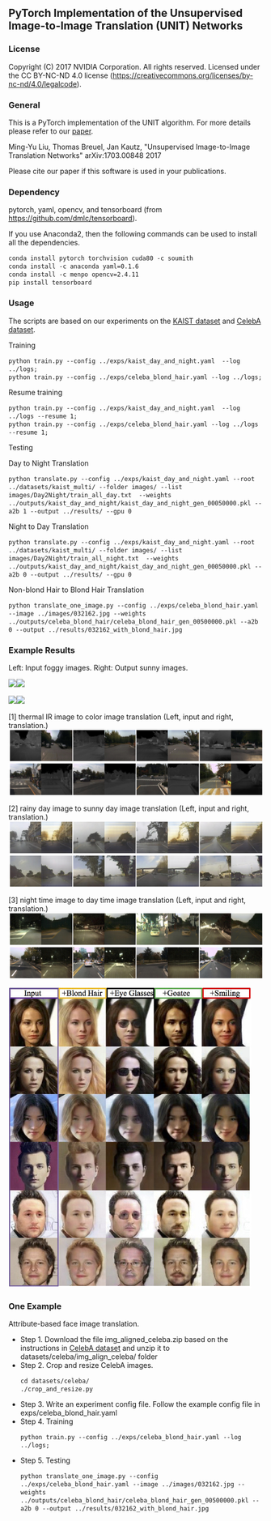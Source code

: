 ## PyTorch Implementation of the Unsupervised Image-to-Image Translation  (UNIT) Networks

### License

Copyright (C) 2017 NVIDIA Corporation.  All rights reserved.
Licensed under the CC BY-NC-ND 4.0 license (https://creativecommons.org/licenses/by-nc-nd/4.0/legalcode). 


### General
This is a PyTorch implementation of the UNIT algorithm. 
For more details please refer to our [paper](https://arxiv.org/abs/1703.00848).

Ming-Yu Liu, Thomas Breuel, Jan Kautz, "Unsupervised Image-to-Image Translation Networks" arXiv:1703.00848 2017

Please cite our paper if this software is used in your publications.

### Dependency
pytorch, yaml, opencv, and tensorboard (from https://github.com/dmlc/tensorboard).

If you use Anaconda2, then the following commands can be used to install all the dependencies.

```
conda install pytorch torchvision cuda80 -c soumith
conda install -c anaconda yaml=0.1.6
conda install -c menpo opencv=2.4.11
pip install tensorboard
```

### Usage

The scripts are based on our experiments on the [KAIST dataset](https://sites.google.com/site/pedestrianbenchmark/) and [CelebA dataset](http://mmlab.ie.cuhk.edu.hk/projects/CelebA.html).

Training
```
python train.py --config ../exps/kaist_day_and_night.yaml  --log ../logs;
python train.py --config ../exps/celeba_blond_hair.yaml --log ../logs;
```
Resume training
 ```
python train.py --config ../exps/kaist_day_and_night.yaml  --log ../logs --resume 1;
python train.py --config ../exps/celeba_blond_hair.yaml --log ../logs --resume 1;
```
Testing 

Day to Night Translation

```
python translate.py --config ../exps/kaist_day_and_night.yaml --root ../datasets/kaist_multi/ --folder images/ --list images/Day2Night/train_all_day.txt  --weights ../outputs/kaist_day_and_night/kaist_day_and_night_gen_00050000.pkl --a2b 1 --output ../results/ --gpu 0
```

Night to Day Translation

```
python translate.py --config ../exps/kaist_day_and_night.yaml --root ../datasets/kaist_multi/ --folder images/ --list images/Day2Night/train_all_night.txt  --weights ../outputs/kaist_day_and_night/kaist_day_and_night_gen_00050000.pkl --a2b 0 --output ../results/ --gpu 0
```

Non-blond Hair to Blond Hair Translation

```
python translate_one_image.py --config ../exps/celeba_blond_hair.yaml --image ../images/032162.jpg --weights ../outputs/celeba_blond_hair/celeba_blond_hair_gen_00500000.pkl --a2b 0 --output ../results/032162_with_blond_hair.jpg
```

### Example Results

Left: Input foggy images. Right: Output sunny images.

![](./docs/Fog2Summer_SEQS-02-Stereo_Left-Omni_B.gif)![](./docs/Fog2Summer_SEQS-02-Stereo_Left-Omni_F.gif)

![](./docs/Fog2Summer_SEQS-02-Stereo_Left-Omni_L.gif)![](./docs/Fog2Summer_SEQS-02-Stereo_Left-Omni_R.gif)

[1] thermal IR image to color image translation (Left, input and right, translation.)
![](./docs/ir2vis.jpg)
![](./docs/vis2ir.jpg)

[2] rainy day image to sunny day image translation (Left, input and right, translation.)
![](./docs/rain2sunny.jpg)
![](./docs/sunny2rain.jpg)

[3] night time image to day time image translation (Left, input and right, translation.)
![](./docs/night2day.jpg)
![](./docs/day2night.jpg)

![](./docs/face_visualization.jpg)

### One Example

Attribute-based face image translation.

- Step 1. Download the file img_aligned_celeba.zip based on the instructions in [CelebA dataset](http://mmlab.ie.cuhk.edu.hk/projects/CelebA.html) and unzip it to datasets/celeba/img_align_celeba/ folder
- Step 2. Crop and resize CelebA images.
    ```
    cd datasets/celeba/
    ./crop_and_resize.py
    ```
- Step 3. Write an experiment config file. Follow the example config file in exps/celeba_blond_hair.yaml
- Step 4. Training
    ```
    python train.py --config ../exps/celeba_blond_hair.yaml --log ../logs;
    ```
- Step 5. Testing
    ```
    python translate_one_image.py --config ../exps/celeba_blond_hair.yaml --image ../images/032162.jpg --weights ../outputs/celeba_blond_hair/celeba_blond_hair_gen_00500000.pkl --a2b 0 --output ../results/032162_with_blond_hair.jpg
    ```